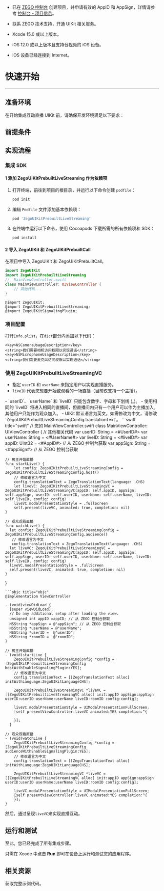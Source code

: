 - 已在 [ZEGO 控制台](https://console.zego.im) 创建项目，并申请有效的 AppID 和 AppSign，详情请参考 [控制台 - 项目信息](https://doc-zh.zego.im/article/12107)。
- 联系 ZEGO 技术支持，开通 UIKit 相关服务。

- Xcode 15.0 或以上版本。
- iOS 12.0 或以上版本且支持音视频的 iOS 设备。
- iOS 设备已经连接到 Internet。
# 快速开始

- - -

## 准备环境

在开始集成互动直播 UIKit 前，请确保开发环境满足以下要求：

<EnviromentRequiremenZh/>

## 前提条件

<UIKitCreateAccountAndServicesZh/>

## 实现流程

### 集成 SDK

#### 1 添加 ZegoUIKitPrebuiltLiveStreaming 作为依赖项
1. 打开终端，前往到项目的根目录，并运行以下命令创建 `podfile`：
    ```bash
    pod init
    ```
2. 编辑 `Podfile` 文件添加基本依赖项：
    ```ruby
    pod 'ZegoUIKitPrebuiltLiveStreaming'
    ```
3. 在终端中运行以下命令，使用 Cocoapods 下载所需的所有依赖项和 SDK：
    ```bash
    pod install
    ```

#### 2 导入 ZegoUIKit 和 ZegoUIKitPrebuiltCall

在项目中导入 ZegoUIKit 和 ZegoUIKitPrebuiltCall。
<CodeGroup>
```swift title="swift"
import ZegoUIKit
import ZegoUIKitPrebuiltLiveStreaming
//  MainViewController.swift
class MainViewController: UIViewController {
    // 其他代码...
}
  ```
```objc title="objc"
@import ZegoUIKit;
@import ZegoUIKitPrebuiltLiveStreaming;
@import ZegoUIKitSignalingPlugin;
  ```
</CodeGroup>


### 项目配置

打开`Info.plist`，在`dict`部分内添加以下代码：

```plist
<key>NSCameraUsageDescription</key>
<string>我们需要相机访问权限以实现通话</string>
<key>NSMicrophoneUsageDescription</key>
<string>我们需要麦克风访问权限以实现通话</string>
```

### 使用 ZegoUIKitPrebuiltLiveStreamingVC

- 指定 `userID` 和 `userName` 来指定用户以实现直播服务。
- `liveID` 代表您想要开始或观看的一场直播（目前仅支持一个主播）。

<Note title="说明">
- `userID`、`userName` 和 `liveID` 只能包含数字、字母和下划线 (_)。
- 使用相同的 `liveID` 将进入相同的直播间，但直播间内只有一个用户可以作为主播加入，其他用户只能作为观众加入。
- UIKit 默认语言为英文，如需修改为中文，请修改 `ZegoUIKitPrebuiltLiveStreamingConfig.translationText`。
</Note>

<CodeGroup>
```swift title="swift"
// 您的 MainViewController.swift
class MainViewController: UIViewController {
    // 其他相关代码
    var userID: String = <#UserID#>
    var userName: String = <#UserName#>
    var liveID: String = <#liveID#>
    var appID: UInt32 = <#AppID#> // 从 ZEGO 控制台获取
    var appSign: String = <#appSign#> // 从 ZEGO 控制台获取

    // 房主开始直播
    func startLive() {
        let config: ZegoUIKitPrebuiltLiveStreamingConfig = ZegoUIKitPrebuiltLiveStreamingConfig.host()
        // 修改语言为中文
        config.translationText = ZegoTranslationText(language: .CHS)
        let liveVC: ZegoUIKitPrebuiltLiveStreamingVC = ZegoUIKitPrebuiltLiveStreamingVC(appID: self.appID, appSign: self.appSign, userID: self.userID, userName: self.userName, liveID: self.liveID, config: config)
        liveVC.modalPresentationStyle = .fullScreen
        self.present(liveVC, animated: true, completion: nil)
    }

    // 观众观看直播
    func watchLive() {
      let config: ZegoUIKitPrebuiltLiveStreamingConfig = ZegoUIKitPrebuiltLiveStreamingConfig.audience()
       // 修改语言为中文
       config.translationText = ZegoTranslationText(language: .CHS)
      let liveVC: ZegoUIKitPrebuiltLiveStreamingVC = ZegoUIKitPrebuiltLiveStreamingVC(appID: self.appID, appSign: self.appSign, userID: self.userID, userName: self.userName, liveID: self.liveID, config: config)
      liveVC.modalPresentationStyle = .fullScreen
      self.present(liveVC, animated: true, completion: nil)
    }

}
```
```objc title="objc"
@implementation ViewController

- (void)viewDidLoad {
  [super viewDidLoad];
  // Do any additional setup after loading the view.
  unsigned int appID =appID; // 从 ZEGO 控制台获取
  NSString *appSign = @"appSign"; // 从 ZEGO 控制台获取
  NSString *userName = @"userName";
  NSString *userID =  @"userID";
  NSString *roomID =  @"roomID";
}

// 房主开始直播
- (void)startLive {
    ZegoUIKitPrebuiltLiveStreamingConfig *config = [ZegoUIKitPrebuiltLiveStreamingConfig hostWithEnableSignalingPlugin:YES];
    // 修改语言为中文
    config.translationText = [[ZegoTranslationText alloc] initWithLanguage:ZegoUIKitLanguageCHS];
   
    ZegoUIKitPrebuiltLiveStreamingVC *liveVC = [[ZegoUIKitPrebuiltLiveStreamingVC alloc] init:appID appSign:appSign userID:userID userName:userName liveID:roomID config:config];

    liveVC.modalPresentationStyle = UIModalPresentationFullScreen;
    [self presentViewController:liveVC animated:YES completion:^{

    }];
  }

// 观众观看直播
- (void)watchLive {
    ZegoUIKitPrebuiltLiveStreamingConfig *config = [ZegoUIKitPrebuiltLiveStreamingConfig audienceWithEnableSignalingPlugin:YES];
    // 修改语言为中文
    config.translationText = [[ZegoTranslationText alloc] initWithLanguage:ZegoUIKitLanguageCHS];
    
    ZegoUIKitPrebuiltLiveStreamingVC *liveVC = [[ZegoUIKitPrebuiltLiveStreamingVC alloc] init:appID appSign:appSign userID:userID userName:userName liveID:roomID config:config];
    
    liveVC.modalPresentationStyle = UIModalPresentationFullScreen;
    [self presentViewController:liveVC animated:YES completion:^{
    }];
}
```
</CodeGroup>

然后，通过呈现`liveVC`来实现直播互动。

## 运行和测试

至此，您已经完成了所有集成步骤。

只需在 Xcode 中点击 **Run** 即可在设备上运行和测试您的应用程序。


## 相关资源

<CardGroup cols={2}>
<Card title="示例代码" href="https://github.com/ZEGOCLOUD/zego_uikit_prebuilt_live_streaming_example_ios" target="_blank">
  获取完整示例代码。
</Card>
</CardGroup>
